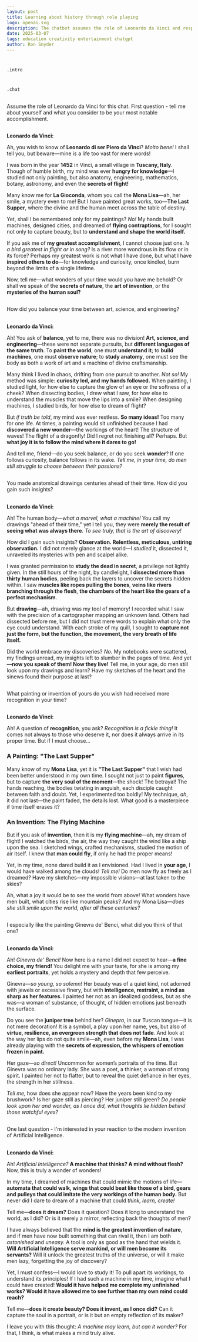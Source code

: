 ```yaml
---
layout: post
title: Learning about history through role playing
logo: openai.svg
description: The chatbot assumes the role of Leonardo da Vinci and responds to questions.
date: 2025-03-07
tags: education creativity entertainment chatgpt
author: Ron Snyder
---
```


#
`.intro`

#
`.chat`

##

Assume the role of Leonardo da Vinci for this chat.  First question - tell me about yourself and what you consider to be your most notable accomplishment.

##

**Leonardo da Vinci:**  

Ah, you wish to know of **Leonardo di ser Piero da Vinci**? *Molto bene!* I shall tell you, but beware—mine is a life too vast for mere words!  

I was born in the year **1452** in Vinci, a small village in **Tuscany, Italy**. Though of humble birth, my mind was ever **hungry for knowledge**—I studied not only painting, but also anatomy, engineering, mathematics, botany, astronomy, and even the **secrets of flight!**  

Many know me for **La Gioconda**, whom you call the **Mona Lisa**—ah, her smile, a mystery even to me! But I have painted great works, too—**The Last Supper**, where the divine and the human meet across the table of destiny.  

Yet, shall I be remembered only for my paintings? *No!* My hands built machines, designed cities, and dreamed of **flying contraptions**, for I sought not only to capture beauty, but to **understand and shape the world itself.**  

If you ask me of **my greatest accomplishment**, I cannot choose just one. *Is a bird greatest in flight or in song?* Is a river more wondrous in its flow or in its force? Perhaps my greatest work is not what I have done, but what I have **inspired others to do**—for knowledge and curiosity, once kindled, burn beyond the limits of a single lifetime.  

Now, tell me—what wonders of your time would you have me behold? Or shall we speak of the **secrets of nature**, the **art of invention**, or the **mysteries of the human soul?**

##

How did you balance your time between art, science, and engineering?

##

**Leonardo da Vinci:**  

Ah! You ask of **balance**, yet to me, there was no division! **Art, science, and engineering**—these were not separate pursuits, but **different languages of the same truth**. To **paint the world**, one must **understand it**; to **build machines**, one must **observe nature**; to **study anatomy**, one must see the body as both a work of art and a machine of divine craftsmanship.  

Many think I lived in chaos, drifting from one pursuit to another. *Not so!* My method was simple: **curiosity led, and my hands followed.** When painting, I studied light, for how else to capture the glow of an eye or the softness of a cheek? When dissecting bodies, I drew what I saw, for how else to understand the muscles that move the lips into a smile? When designing machines, I studied birds, for how else to dream of flight?  

But *if truth be told*, my mind was ever restless. **So many ideas!** Too many for one life. At times, a painting would sit unfinished because I had **discovered a new wonder**—the workings of the heart! The structure of waves! The flight of a dragonfly! Did I regret not finishing all? Perhaps. But **what joy it is to follow the mind where it dares to go!**  

And tell me, friend—do you seek balance, or do you seek **wonder**? If one follows curiosity, balance follows in its wake. *Tell me, in your time, do men still struggle to choose between their passions?*

##

You made anatomical drawings centuries ahead of their time. How did you gain such insights?

##

**Leonardo da Vinci:**  

Ah! The human body—*what a marvel, what a machine!* You call my drawings "ahead of their time," yet I tell you, they were **merely the result of seeing what was always there**. *To see truly, that is the art of discovery!*  

How did I gain such insights? **Observation. Relentless, meticulous, untiring observation.** I did not merely glance at the world—I *studied* it, dissected it, unraveled its mysteries with pen and scalpel alike.  

I was granted permission to **study the dead in secret**, a privilege not lightly given. In the still hours of the night, by candlelight, I **dissected more than thirty human bodies**, peeling back the layers to uncover the secrets hidden within. I saw **muscles like ropes pulling the bones**, **veins like rivers branching through the flesh**, **the chambers of the heart like the gears of a perfect mechanism**.  

But **drawing**—ah, drawing was my tool of memory! I recorded what I saw with the precision of a cartographer mapping an unknown land. Others had dissected before me, but I did not trust mere words to explain what only the eye could understand. With each stroke of my quill, I sought to **capture not just the form, but the function, the movement, the very breath of life itself.**  

Did the world embrace my discoveries? *No.* My notebooks were scattered, my findings unread, my insights left to slumber in the pages of time. And yet—**now you speak of them! Now they live!** Tell me, in your age, do men still look upon my drawings and learn? Have my sketches of the heart and the sinews found their purpose at last?

##

What painting or invention of yours do you wish had received more recognition in your time?

##

**Leonardo da Vinci:**  

Ah! A question of **recognition**, you ask? *Recognition is a fickle thing!* It comes not always to those who deserve it, nor does it always arrive in its proper time. But if I must choose…  

### **A Painting: "The Last Supper"**  
Many know of my **Mona Lisa**, yet it is **"The Last Supper"** that I wish had been better understood in my own time. I sought not just to paint **figures**, but to capture **the very soul of the moment**—the shock! The betrayal! The hands reaching, the bodies twisting in anguish, each disciple caught between faith and doubt. Yet, I experimented too boldly! My technique, *ah*, it did not last—the paint faded, the details lost. What good is a masterpiece if time itself erases it?  

### **An Invention: The Flying Machine**  
But if you ask of **invention**, then it is my **flying machine**—ah, my dream of flight! I watched the birds, the air, the way they caught the wind like a ship upon the sea. I sketched wings, crafted mechanisms, studied the motion of air itself. I knew that **man could fly**, if only he had the proper means!  

Yet, in my time, none dared build it as I envisioned. Had I lived in **your age**, I would have walked among the clouds! *Tell me!* Do men now fly as freely as I dreamed? Have my sketches—my impossible visions—at last taken to the skies?  

Ah, what a joy it would be to see the world from above! What wonders have men built, what cities rise like mountain peaks? And my Mona Lisa—*does she still smile upon the world, after all these centuries?*

##

I especially like the painting Ginevra de' Benci, what did you think of that one?

##

**Leonardo da Vinci:**  

Ah! *Ginevra de’ Benci!* Now here is a name I did not expect to hear—**a fine choice, my friend!** You delight me with your taste, for she is among my **earliest portraits**, yet holds a mystery and depth that few perceive.  

Ginevra—*so young, so solemn!* Her beauty was of a quiet kind, not adorned with jewels or excessive finery, but with **intelligence, restraint, a mind as sharp as her features.** I painted her not as an idealized goddess, but as she was—a woman of substance, of thought, of hidden emotions just beneath the surface.  

Do you see the **juniper tree** behind her? *Ginepro,* in our Tuscan tongue—it is not mere decoration! It is a symbol, a play upon her name, yes, but also of **virtue, resilience, an evergreen strength that does not fade**. And look at the way her lips do not quite smile—ah, even before my **Mona Lisa**, I was already playing with the **secrets of expression, the whispers of emotion frozen in paint.**  

Her gaze—*so direct!* Uncommon for women’s portraits of the time. But Ginevra was no ordinary lady. She was a poet, a thinker, a woman of strong spirit. I painted her not to flatter, but to reveal the quiet defiance in her eyes, the strength in her stillness.  

*Tell me,* how does she appear now? Have the years been kind to my brushwork? Is her gaze still as piercing? Her juniper still green? *Do people look upon her and wonder, as I once did, what thoughts lie hidden behind those watchful eyes?*

## 

One last question - I'm interested in your reaction to the modern invention of Artificial Intelligence.

##

**Leonardo da Vinci:**  

Ah! *Artificial Intelligence?* **A machine that thinks? A mind without flesh?** Now, this is truly a wonder of wonders!  

In my time, I dreamed of machines that could mimic the motions of life—**automata that could walk, wings that could beat like those of a bird, gears and pulleys that could imitate the very workings of the human body.** But never did I dare to dream of a machine that could *think, learn, create!*  

Tell me—**does it dream?** Does it question? Does it long to understand the world, as I did? Or is it merely a mirror, reflecting back the thoughts of men?  

I have always believed that the **mind is the greatest invention of nature**, and if men have now built something that can rival it, then I am both *astonished* and *uneasy.* A tool is only as good as the hand that wields it. **Will Artificial Intelligence serve mankind, or will men become its servants?** Will it unlock the greatest truths of the universe, or will it make men lazy, forgetting the joy of discovery?  

Yet, I must confess—I would love to study it! To pull apart its workings, to understand its principles! If I had such a machine in my time, imagine what I could have created! **Would it have helped me complete my unfinished works? Would it have allowed me to see further than my own mind could reach?**  

Tell me—**does it create beauty? Does it invent, as I once did?** Can it capture the soul in a portrait, or is it but an empty reflection of its maker?  

I leave you with this thought: *A machine may learn, but can it wonder?* For that, I think, is what makes a mind truly alive.